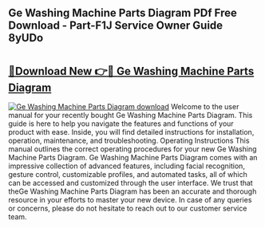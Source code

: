 ## Ge Washing Machine Parts Diagram PDf Free Download - Part-F1J Service Owner Guide 8yUDo

# <h2><a href="http://dfntmu.blite.top/?on=Ge+Washing+Machine+Parts+Diagram">🔗Download New 👉🔴 Ge Washing Machine Parts Diagram</a></h2>

[![Ge Washing Machine Parts Diagram download](https://i.imgur.com/lujVjoI.png)](http://dfntmu.blite.top/?on=Ge+Washing+Machine+Parts+Diagram)
Welcome to the user manual for your recently bought Ge Washing Machine Parts Diagram. This guide is here to help you navigate the features and functions of your product with ease. Inside, you will find detailed instructions for installation, operation, maintenance, and troubleshooting. Operating Instructions This manual outlines the correct operating procedures for your new Ge Washing Machine Parts Diagram. Ge Washing Machine Parts Diagram comes with an impressive collection of advanced features, including facial recognition, gesture control, customizable profiles, and automated tasks, all of which can be accessed and customized through the user interface. We trust that theGe Washing Machine Parts Diagram has been an accurate and thorough resource in your efforts to master your new device. In case of any queries or concerns, please do not hesitate to reach out to our customer service team.
